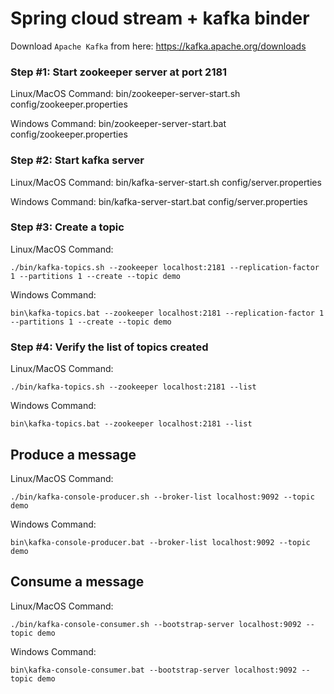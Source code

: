 # Spring cloud stream + kafka binder


Download `Apache Kafka` from here: https://kafka.apache.org/downloads


### Step #1: Start zookeeper server at port 2181

Linux/MacOS Command: 
bin/zookeeper-server-start.sh config/zookeeper.properties

Windows Command: 
bin/zookeeper-server-start.bat config/zookeeper.properties

### Step #2: Start kafka server

Linux/MacOS Command: 
bin/kafka-server-start.sh config/server.properties

Windows Command: 
bin/kafka-server-start.bat config/server.properties

### Step #3: Create a topic

Linux/MacOS Command: 

````
./bin/kafka-topics.sh --zookeeper localhost:2181 --replication-factor 1 --partitions 1 --create --topic demo
````

Windows Command: 

````
bin\kafka-topics.bat --zookeeper localhost:2181 --replication-factor 1 --partitions 1 --create --topic demo
````

### Step #4: Verify the list of topics created

Linux/MacOS Command: 

````
./bin/kafka-topics.sh --zookeeper localhost:2181 --list
````

Windows Command: 

````
bin\kafka-topics.bat --zookeeper localhost:2181 --list
````

Produce a message
-----------------
Linux/MacOS Command: 

````
./bin/kafka-console-producer.sh --broker-list localhost:9092 --topic demo
````

Windows Command: 

````
bin\kafka-console-producer.bat --broker-list localhost:9092 --topic demo
````

Consume a message
-----------------
Linux/MacOS Command: 

````
./bin/kafka-console-consumer.sh --bootstrap-server localhost:9092 --topic demo
````

Windows Command: 

````
bin\kafka-console-consumer.bat --bootstrap-server localhost:9092 --topic demo
````